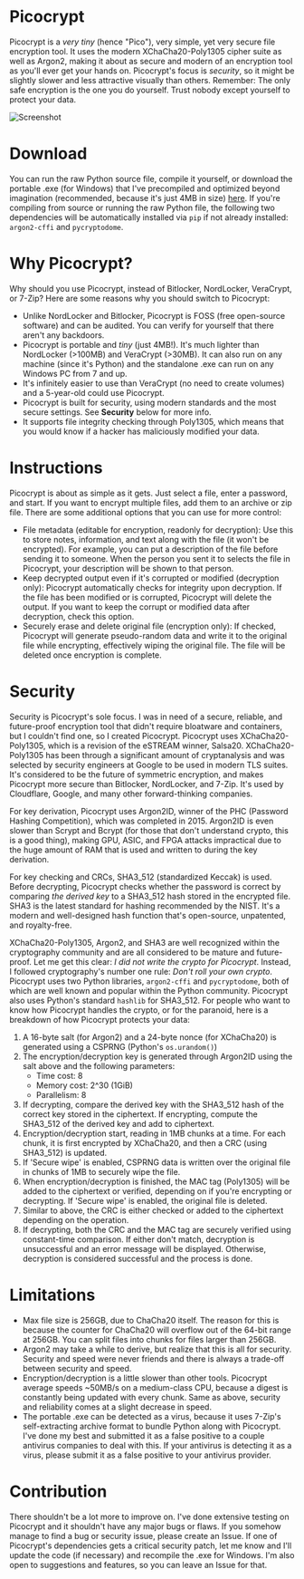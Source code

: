 # Picocrypt
Picocrypt is a <i>very tiny</i> (hence "Pico"), very simple, yet very secure file encryption tool. It uses the modern XChaCha20-Poly1305 cipher suite as well as Argon2, making it about as secure and modern of an encryption tool as you'll ever get your hands on. Picocrypt's focus is <i>security</i>, so it might be slightly slower and less attractive visually than others. Remember: The only safe encryption is the one you do yourself. Trust nobody except yourself to protect your data.

<img alt="Screenshot" src="https://i.imgur.com/S3cNkiL.png">

# Download
You can run the raw Python source file, compile it yourself, or download the portable .exe (for Windows) that I've precompiled and optimized beyond imagination (recommended, because it's just 4MB in size) <a href="https://github.com/HACKERALERT/Picocrypt/releases/download/1.3.6.4/Picocrypt.exe" target="_blank">here</a>. If you're compiling from source or running the raw Python file, the following two dependencies will be automatically installed via <code>pip</code> if not already installed: <code>argon2-cffi</code> and <code>pycryptodome</code>.

# Why Picocrypt?
Why should you use Picocrypt, instead of Bitlocker, NordLocker, VeraCrypt, or 7-Zip? Here are some reasons why you should switch to Picocrypt:

<ul>
	<li>Unlike NordLocker and Bitlocker, Picocrypt is FOSS (free open-source software) and can be audited. You can verify for yourself that there aren't any backdoors.</li>
	<li>Picocrypt is portable and <i>tiny</i> (just 4MB!). It's much lighter than NordLocker (>100MB) and VeraCrypt (>30MB). It can also run on any machine (since it's Python) and the standalone .exe can run on any Windows PC from 7 and up.</li>
	<li>It's infinitely easier to use than VeraCrypt (no need to create volumes) and a 5-year-old could use Picocrypt.</li>
	<li>Picocrypt is built for security, using modern standards and the most secure settings. See <strong>Security</strong> below for more info.</li>
	<li>It supports file integrity checking through Poly1305, which means that you would know if a hacker has maliciously modified your data.</li>
</ul>

# Instructions
Picocrypt is about as simple as it gets. Just select a file, enter a password, and start. If you want to encrypt multiple files, add them to an archive or zip file. There are some additional options that you can use for more control:

<ul>
	<li>File metadata (editable for encryption, readonly for decryption): Use this to store notes, information, and text along with the file (it won't be encrypted). For example, you can put a description of the file before sending it to someone. When the person you sent it to selects the file in Picocrypt, your description will be shown to that person.</li>
	<li>Keep decrypted output even if it's corrupted or modified (decryption only): Picocrypt automatically checks for integrity upon decryption. If the file has been modified or is corrupted, Picocrypt will delete the output. If you want to keep the corrupt or modified data after decryption, check this option.</li>
	<li>Securely erase and delete original file (encryption only): If checked, Picocrypt will generate pseudo-random data and write it to the original file while encrypting, effectively wiping the original file. The file will be deleted once encryption is complete.</li>
</ul>

# Security
Security is Picocrypt's sole focus. I was in need of a secure, reliable, and future-proof encryption tool that didn't require bloatware and containers, but I couldn't find one, so I created Picocrypt. Picocrypt uses XChaCha20-Poly1305, which is a revision of the eSTREAM winner, Salsa20. XChaCha20-Poly1305 has been through a significant amount of cryptanalysis and was selected by security engineers at Google to be used in modern TLS suites. It's considered to be the future of symmetric encryption, and makes Picocrypt more secure than Bitlocker, NordLocker, and 7-Zip. It's used by Cloudflare, Google, and many other forward-thinking companies.

For key derivation, Picocrypt uses Argon2ID, winner of the PHC (Password Hashing Competition), which was completed in 2015. Argon2ID is even slower than Scrypt and Bcrypt (for those that don't understand crypto, this is a good thing), making GPU, ASIC, and FPGA attacks impractical due to the huge amount of RAM that is used and written to during the key derivation.

For key checking and CRCs, SHA3_512 (standardized Keccak) is used. Before decrypting, Picocrypt checks whether the password is correct by comparing <i>the derived key</i> to a SHA3_512 hash stored in the encrypted file. SHA3 is the latest standard for hashing recommended by the NIST. It's a modern and well-designed hash function that's open-source, unpatented, and royalty-free.

XChaCha20-Poly1305, Argon2, and SHA3 are well recognized within the cryptography community and are all considered to be mature and future-proof. Let me get this clear: <i>I did not write the crypto for Picocrypt</i>. Instead, I followed cryptography's number one rule: <i>Don't roll your own crypto</i>. Picocrypt uses two Python libraries, <code>argon2-cffi</code> and <code>pycryptodome</code>, both of which are well known and popular within the Python community. Picocrypt also uses Python's standard <code>hashlib</code> for SHA3_512. For people who want to know how Picocrypt handles the crypto, or for the paranoid, here is a breakdown of how Picocrypt protects your data:

<ol>
	<li>A 16-byte salt (for Argon2) and a 24-byte nonce (for XChaCha20) is generated using a CSPRNG (Python's <code>os.urandom()</code>)</li>
	<li>
		The encryption/decryption key is generated through Argon2ID using the salt above and the following parameters:
		<ul>
			<li>Time cost: 8</li>
			<li>Memory cost: 2^30 (1GiB)</li>
			<li>Parallelism: 8</li>
		</ul>
	</li>
	<li>If decrypting, compare the derived key with the SHA3_512 hash of the correct key stored in the ciphertext. If encrypting, compute the SHA3_512 of the derived key and add to ciphertext.</li>
	<li>Encryption/decryption start, reading in 1MB chunks at a time. For each chunk, it is first encrypted by XChaCha20, and then a CRC (using SHA3_512) is updated.</li>
	<li>If 'Secure wipe' is enabled, CSPRNG data is written over the original file in chunks of 1MB to securely wipe the file.</li>
	<li>When encryption/decryption is finished, the MAC tag (Poly1305) will be added to the ciphertext or verified, depending on if you're encrypting or decrypting. If 'Secure wipe' is enabled, the original file is deleted.</li>
	<li>Similar to above, the CRC is either checked or added to the ciphertext depending on the operation.</li>
	<li>If decrypting, both the CRC and the MAC tag are securely verified using constant-time comparison. If either don't match, decryption is unsuccessful and an error message will be displayed. Otherwise, decryption is considered successful and the process is done.</li>
</ol>

# Limitations

<ul>
	<li>Max file size is 256GB, due to ChaCha20 itself. The reason for this is because the counter for ChaCha20 will overflow out of the 64-bit range at 256GB. You can split files into chunks for files larger than 256GB.</li>
	<li>Argon2 may take a while to derive, but realize that this is all for security. Security and speed were never friends and there is always a trade-off between security and speed.</li>
	<li>Encryption/decryption is a little slower than other tools. Picocrypt average speeds ~50MB/s on a medium-class CPU, because a digest is constantly being updated with every chunk. Same as above, security and reliability comes at a slight decrease in speed.</li>
	<li>The portable .exe can be detected as a virus, because it uses 7-Zip's self-extracting archive format to bundle Python along with Picocrypt. I've done my best and submitted it as a false positive to a couple antivirus companies to deal with this. If your antivirus is detecting it as a virus, please submit it as a false positive to your antivirus provider.</li>
</ul>

# Contribution
There shouldn't be a lot more to improve on. I've done extensive testing on Picocrypt and it
shouldn't have any major bugs or flaws. If you somehow manage to find a bug or security issue, please create an Issue. If one of Picocrypt's dependencies gets a critical security patch, let me know and I'll update the code (if necessary) and recompile the .exe for Windows. I'm also open to suggestions and features, so you can leave an Issue for that.
